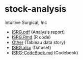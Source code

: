 # stock-analysis

Intuitive Surgical, Inc

* [ISRG.pdf](https://github.com/steffen-zou/stock-analysis/blob/master/ISRG.pdf) (Analysis report)
* [ISRG.Rmd](https://github.com/steffen-zou/stock-analysis/blob/master/ISRG.Rmd) (R code)
* [Other](https://public.tableau.com/profile/steffen.zou.weilun#!/vizhome/AnalysisOfIntuitiveSurgicalsPastFinancialResult/StockAnalysisOfIntuitiveSurgicalInc) (Tableau data story)
* [ISRG.xlsx](https://github.com/steffen-zou/stock-analysis/raw/master/ISRG.xlsx) (Dataset)
* [ISRG-CodeBook.md](https://github.com/steffen-zou/stock-analysis/blob/master/ISRG-CodeBook.md) (Codebook)
